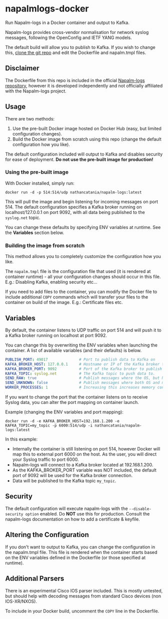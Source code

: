 # napalmlogs-docker
Run Napalm-logs in a Docker container and output to Kafka.

Napalm-logs provides cross-vendor normalisation for network syslog messages, following the OpenConfig and IETF YANG models.

The default build will allow you to publish to Kafka. If you wish to change this, [clone the git repo](https://github.com/nathancatania/napalmlogs-docker) and edit the Dockerfile and napalm.tmpl files.


## Disclaimer
The Dockerfile from this repo is included in the official [Napalm-logs repository](https://github.com/napalm-automation/napalm-logs), however it is developed independently and not officially affiliated with the Napalm-logs project.

## Usage
There are two methods:
1. Use the pre-built Docker image hosted on Docker Hub (easy, but limited configuration changes).
2. Build the Docker image from scratch using this repo (change the default configuration how you like).

The default configuration included will output to Kafka and disables security for ease of deployment.
__Do not use the pre-built image for production!__

### Using the pre-built image
With Docker installed, simply run:
```
docker run -d -p 514:514/udp nathancatania/napalm-logs:latest
```
This will pull the image and begin listening for incoming messages on port 514.
The default configuration specifies a Kafka broker running on localhost/127.0.0.1 on port 9092, with all data being published to the `syslog.net` topic.

You can change these defaults by specifying ENV variables at runtime. See the __Variables__ section below.

### Building the image from scratch
This method allows you to completely customize the configuration how you like.

The `napalm.tmpl` file is the configuration file that used (it is rendered at container runtime) - all your configuration changes should occur in this file. E.g.: Disabling Kafka, enabling security etc...

If you need to add files to the container, you can modify the Docker file to include additional `COPY` commands which will transfer your files to the container on build of the image. E.g.: Certificate files etc.


## Variables
By default, the container listens to UDP traffic on port 514 and will push it to a Kafka broker running on localhost at port 9092.

You can change this by overwriting the ENV variables when launching the container. A list of available variables (and their defaults) is below.
```yaml
PUBLISH_PORT: 49017              # Port to publish data to Kafka on
KAFKA_BROKER_HOST: 127.0.0.1     # Hostname or IP of the Kafka broker to publish to
KAFKA_BROKER_PORT: 9092          # Port of the Kafka broker to publish to
KAFKA_TOPIC: syslog.net          # The Kafka topic to push data to.
SEND_RAW: true                   # Publish messages where the OS, but NOT the message could be identified.
SEND_UNKNOWN: false              # Publish messages where both OS and message could not be identified.
WORKER_PROCESSES: 1              # Increasing this increases memory consumption but is better for higher loads.
```
If you want to change the port that the container listens on to receive Syslog data, you can alter the port mapping on container launch.

Example (changing the ENV variables and port mapping):
```
docker run -d -e KAFKA_BROKER_HOST=192.168.1.200 -e KAFKA_TOPIC=my_topic -p 6000:514/udp -i nathancatania/napalm-logs:latest
```
In this example:
- Internally the container is still listening on port 514, however Docker will map this to external port 6000 on the host. As the user, you will direct your Syslog traffic to port 6000.
- Napalm-logs will connect to a Kafka broker located at 192.168.1.200.
- As the KAFKA_BROKER_PORT variable was NOT included, the default port of 9092 will be used for the Kafka broker connection.
- Data will be published to the Kafka topic `my_topic`.


## Security
The default configuration will execute napalm-logs with the `--disable-security option` enabled.
Do __NOT__ use this for production. Consult the napalm-logs documentation on how to add a certificate & keyfile.

## Altering the Configuration
If you don't want to output to Kafka, you can change the configuration in the napalm.tmpl file. This file is rendered when the container starts based on the ENV variables defined in the Dockerfile (or those specified at runtime).

## Additional Parsers
There is an experimental Cisco IOS parser included. This is mostly untested, but should help with decoding messages from standard Cisco devices (non IOS-XR/NXOS).

To include in your Docker build, uncomment the `COPY` line in the Dockerfile.
